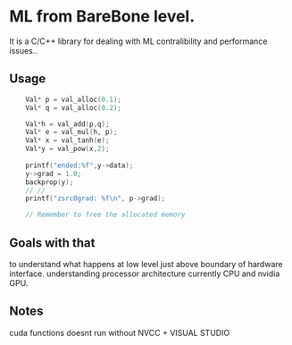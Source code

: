 # ML from BareBone level.

It is a C/C++ library for dealing with ML contralibility and performance issues..

## Usage

```c
    Val* p = val_alloc(0.1);
    Val* q = val_alloc(0.2);

    Val*h = val_add(p,q);
    Val* e = val_mul(h, p);
    Val* x = val_tanh(e);
    Val*y = val_pow(x,2);
    
    printf("ended:%f",y->data);
    y->grad = 1.0;
    backprop(y);
    // //
    printf("zsrc0grad: %f\n", p->grad);

    // Remember to free the allocated memory

```

## Goals with that
to understand what happens at low level just above boundary of hardware interface.
understanding processor architecture currently CPU and nvidia GPU.

## Notes
cuda functions doesnt run without NVCC + VISUAL STUDIO
